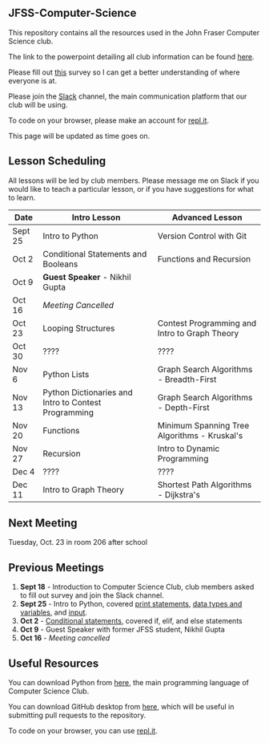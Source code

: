 JFSS-Computer-Science
---
This repository contains all the resources used in the John Fraser Computer Science club. 

The link to the powerpoint detailing all club information can be found [here](https://goo.gl/uJyiEY).

Please fill out [this](https://drive.google.com/open?id=1ZNMRf6A26U0Sfcl_VRzdBuAz0KSdBCMS4lb1doAzk2k) survey so I can get a better understanding of where everyone is at.

Please join the [Slack](https://join.slack.com/t/jfss-compsci/shared_invite/enQtNDM3MzY1Mzk1ODExLWYzM2ZjYzA3N2ViYzM5ZmMyZWYxZTMzMDZmMGI2YTllMDY2NDA4ZGY5NmI2MjM3OGY1YWI5ZmY3MmEzOThmODI) channel, the main communication platform that our club will be using.

To code on your browser, please make an account for [repl.it](https://repl.it).

This page will be updated as time goes on.

Lesson Scheduling
---
All lessons will be led by club members. Please message me on Slack if you would like to teach a particular lesson, or if you have suggestions for what to learn.

| Date    | Intro Lesson                                         | Advanced Lesson                               |
|---------|------------------------------------------------------|-----------------------------------------------|
| Sept 25 | Intro to Python                                      | Version Control with Git                      |
| Oct 2   | Conditional Statements and Booleans                  | Functions and Recursion                       |
| Oct 9   | **Guest Speaker** - Nikhil Gupta                                                                     |
| Oct 16  | _Meeting Cancelled_                                                                                  |
| Oct 23  | Looping Structures                                   | Contest Programming and Intro to Graph Theory |
| Oct 30  | ????                                                 | ????                                          |
| Nov 6   | Python Lists                                         | Graph Search Algorithms - Breadth-First       |
| Nov 13   | Python Dictionaries and Intro to Contest Programming | Graph Search Algorithms - Depth-First         |
| Nov 20  | Functions                                            | Minimum Spanning Tree Algorithms - Kruskal's  |
| Nov 27  | Recursion                                            | Intro to Dynamic Programming                  |
| Dec 4  | ????                                                 | ????                                          |
| Dec 11  | Intro to Graph Theory                                 | Shortest Path Algorithms - Dijkstra's         |


Next Meeting
---
Tuesday, Oct. 23 in room 206 after school

Previous Meetings
---
1. **Sept 18** - Introduction to Computer Science Club, club members asked to fill out survey and join the Slack channel.
2. **Sept 25** - Intro to Python, covered [print statements](https://github.com/JasonYG/Computer-Science-Club/tree/master/Introduction%20to%20Python/00%20-%20Basics), [data types and variables](https://github.com/JasonYG/Computer-Science-Club/tree/master/Introduction%20to%20Python/01%20-%20Input-Output%2C%20Variables%2C%20and%20Data%20Types), and [input](https://github.com/JasonYG/Computer-Science-Club/tree/master/Introduction%20to%20Python/01%20-%20Input-Output%2C%20Variables%2C%20and%20Data%20Types).
3. **Oct 2** - [Conditional statements](https://github.com/JasonYG/Computer-Science-Club/tree/master/Introduction%20to%20Python/02%20-%20Conditional%20Statements), covered if, elif, and else statements
4. **Oct 9** - Guest Speaker with former JFSS student, Nikhil Gupta
5. **Oct 16** - _Meeting cancelled_

Useful Resources
---
You can download Python from [here](https://www.python.org/downloads/), the main programming language of Computer Science Club.

You can download GitHub desktop from [here](https://desktop.github.com/), which will be useful in submitting pull requests to the repository.

To code on your browser, you can use [repl.it](https://repl.it).
